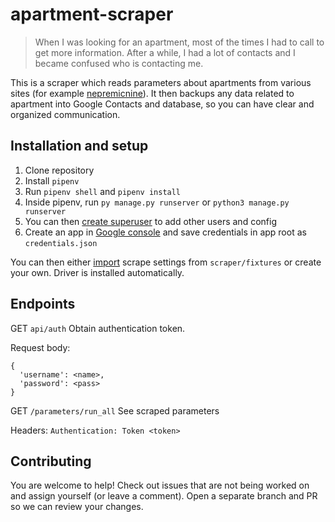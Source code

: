 # apartment-scraper

> When I was looking for an apartment, most of the times I had to call to get more information. After a while, I had a lot of contacts and I became confused who is contacting me.

This is a scraper which reads parameters about apartments from various sites (for example [nepremicnine](https://www.nepremicnine.net/)). It then backups any data related to apartment into Google Contacts and database, so you can have clear and organized communication.

## Installation and setup

1. Clone repository
2. Install  `pipenv`
3. Run `pipenv shell` and `pipenv install`
4. Inside pipenv, run `py manage.py runserver` or `python3 manage.py runserver`
5. You can then [create superuser](https://djangocentral.com/creating-super-user-in-django/) to add other users and config
6. Create an app in [Google console](https://developers.google.com/people/quickstart/python#step_1_turn_on_the) and save credentials in app root as `credentials.json`

You can then either [import](https://docs.djangoproject.com/en/3.0/ref/django-admin/#loaddata) scrape settings from `scraper/fixtures` or create your own. Driver is installed automatically. 

## Endpoints

GET `api/auth`
Obtain authentication token.

Request body:
```
{
  'username': <name>,
  'password': <pass>
}
```

GET `/parameters/run_all`
See scraped parameters

Headers: `Authentication: Token <token>`

## Contributing

You are welcome to help! Check out issues that are not being worked on and assign yourself (or leave a comment). Open a separate branch and PR so we can review your changes.